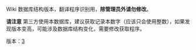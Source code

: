 ﻿Wiki 数据库结构版本，翻译程序识别用，**除管理员外请勿修改**。

**请注意** 第三方使用本数据库，建议获取记录本数字（应该只会使用整数），如果发现版本变高，可能涉及数据库结构变化，需要修改获取程序。

版本：<a href="wiki-version-number">3</a>
